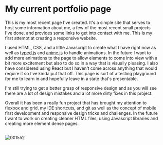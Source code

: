 # My current portfolio page
  This is my most recent page I've created. It's a simple site that serves to host some information about me, a few of the most recent small projects I've done, and provides some links to get into contact with me. This is my first attempt at creating a responsive website.

  I used HTML, CSS, and a little Javascript to create what I have right now as well as [typed.js](https://github.com/mattboldt/typed.js/) and [anime.js](https://github.com/juliangarnier/anime/) to handle animations. In the future I want to add more animations to the page to allow elements to come into view with a bit more excitement but also to do so in a way that is visually pleasing. I also have considered using React but I haven't come across anything that would require it so I've kinda put that off. This page is sort of a testing playground for me to learn in and hopefully leave in a state that's presentable. 

  I'm still trying to get a better grasp of responsive design and as you will see there are a lot of design mistakes and a lot more dirty fixes in this project. 
  
  Overall it has been a really fun project that has brought my attention to flexbox and grid, my IDE shortcuts, and git as well as the concept of mobile first development and responsive design tricks and challenges. In the future I want to work on creating cleaner HTML files, using Javascript libraries and creating more element dense pages. 
##
![001552](https://user-images.githubusercontent.com/50127921/157032758-35c5afe7-77e9-4036-a717-cbd987aa74e5.png)
